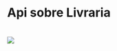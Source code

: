 <h1>Api sobre Livraria</h1>

<h1><img src="https://cdn-icons-png.flaticon.com/512/4696/4696808.png"></img></h1>


